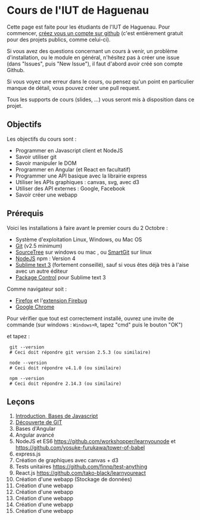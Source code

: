 # Cours de l'IUT de Haguenau

Cette page est faite pour les étudiants de l'IUT de Haguenau.
Pour commencer, [créez vous un compte sur github](https://github.com/join) (c'est entièrement gratuit pour des projets publics, comme
celui-ci).

Si vous avez des questions concernant un cours à venir, un problème d'installation,
ou le module en général, n'hésitez pas à créer une issue (dans "Issues", puis "New Issue"), il faut
d'abord avoir créé son compte Github.

Si vous voyez une erreur dans le cours, ou pensez qu'un point en particulier manque de détail, vous pouvez créer
une pull request.

Tous les supports de cours (slides, ...) vous seront mis à disposition dans ce projet.

## Objectifs

Les objectifs du cours sont :

 * Programmer en Javascript client et NodeJS
 * Savoir utiliser git
 * Savoir manipuler le DOM
 * Programmer en Angular (et React en facultatif)
 * Programmer une API basique avec la librairie express
 * Utiliser les APIs graphiques : canvas, svg, avec d3
 * Utiliser des API externes : Google, Facebook
 * Savoir créer une webapp

## Prérequis

Voici les installations à faire avant le premier cours du 2 Octobre :

 * Système d'exploitation Linux, Windows, ou Mac OS
 * [Git](http://git-scm.com/download/win) (v2.5 minimum)
 * [SourceTree](https://www.sourcetreeapp.com/) sur windows ou mac , ou [SmartGit](http://www.syntevo.com/smartgit/) sur linux
 * [NodeJS](https://nodejs.org/en/download/) npm : Version 4
 * [Sublime text 3](http://www.sublimetext.com/3) (fortement conseillé), sauf si vous êtes déjà très à l'aise avec un autre éditeur
 * [Package Control](https://packagecontrol.io/installation) pour Sublime text 3

Comme navigateur soit :

 * [Firefox](https://www.mozilla.org/fr/firefox/new/) et l'[extension Firebug](https://getfirebug.com/downloads/)
 * [Google Chrome](https://www.google.com/chrome/browser/desktop/index.html)

 Pour vérifier que tout est correctement installé, ouvrez une invite de commande (sur windows : `Windows+R`, tapez "cmd" puis le bouton "OK")

 et tapez :

     git --version
     # Ceci doit répondre git version 2.5.3 (ou similaire)

     node --version
     # Ceci doit répondre v4.1.0 (ou similaire)

     npm --version
     # Ceci doit répondre 2.14.3 (ou similaire)


## Leçons

 1. [Introduction, Bases de Javascript](lessons/01-bases-js.md)
 2. [Découverte de GIT](lessons/02-bases-git.md)
 3. Bases d'Angular
 4. Angular avancé
 5. NodeJS et ES6 https://github.com/workshopper/learnyounode et https://github.com/yosuke-furukawa/tower-of-babel
 6. express.js
 7. Création de graphiques avec canvas + d3
 8. Tests unitaires https://github.com/finnp/test-anything
 9. React.js https://github.com/tako-black/learnyoureact
 10. Création d'une webapp (Stockage de données)
 11. Création d'une webapp
 12. Création d'une webapp
 13. Création d'une webapp
 14. Création d'une webapp
 15. Création d'une webapp

